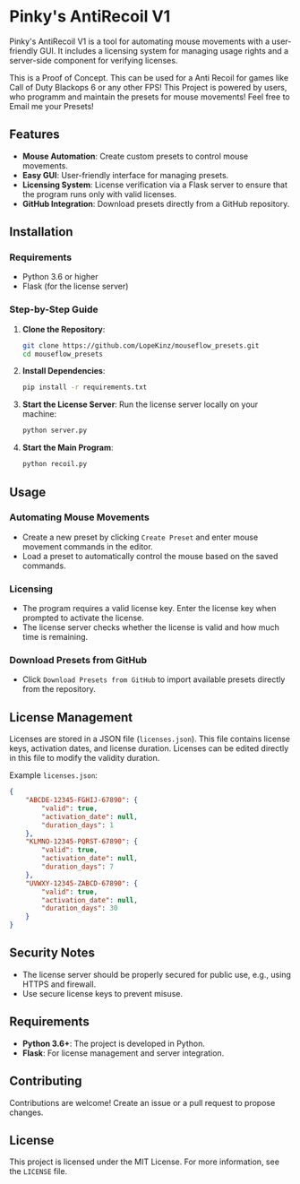 # Pinky's AntiRecoil V1

Pinky's AntiRecoil V1 is a tool for automating mouse movements with a user-friendly GUI. It includes a licensing system for managing usage rights and a server-side component for verifying licenses.

This is a Proof of Concept. This can be used for a Anti Recoil for games like Call of Duty Blackops 6 or any other FPS!
This Project is powered by users, who programm and maintain the presets for mouse movements!
Feel free to Email me your Presets!

## Features

- **Mouse Automation**: Create custom presets to control mouse movements.
- **Easy GUI**: User-friendly interface for managing presets.
- **Licensing System**: License verification via a Flask server to ensure that the program runs only with valid licenses.
- **GitHub Integration**: Download presets directly from a GitHub repository.

## Installation

### Requirements
- Python 3.6 or higher
- Flask (for the license server)

### Step-by-Step Guide

1. **Clone the Repository**:
   ```bash
   git clone https://github.com/LopeKinz/mouseflow_presets.git
   cd mouseflow_presets
   ```

2. **Install Dependencies**:
   ```bash
   pip install -r requirements.txt
   ```

3. **Start the License Server**:
   Run the license server locally on your machine:
   ```bash
   python server.py
   ```

4. **Start the Main Program**:
   ```bash
   python recoil.py
   ```

## Usage

### Automating Mouse Movements
- Create a new preset by clicking `Create Preset` and enter mouse movement commands in the editor.
- Load a preset to automatically control the mouse based on the saved commands.

### Licensing
- The program requires a valid license key. Enter the license key when prompted to activate the license.
- The license server checks whether the license is valid and how much time is remaining.

### Download Presets from GitHub
- Click `Download Presets from GitHub` to import available presets directly from the repository.

## License Management

Licenses are stored in a JSON file (`licenses.json`). This file contains license keys, activation dates, and license duration. Licenses can be edited directly in this file to modify the validity duration.

Example `licenses.json`:
```json
{
    "ABCDE-12345-FGHIJ-67890": {
        "valid": true,
        "activation_date": null,
        "duration_days": 1
    },
    "KLMNO-12345-PQRST-67890": {
        "valid": true,
        "activation_date": null,
        "duration_days": 7
    },
    "UVWXY-12345-ZABCD-67890": {
        "valid": true,
        "activation_date": null,
        "duration_days": 30
    }
}
```

## Security Notes
- The license server should be properly secured for public use, e.g., using HTTPS and firewall.
- Use secure license keys to prevent misuse.

## Requirements
- **Python 3.6+**: The project is developed in Python.
- **Flask**: For license management and server integration.

## Contributing
Contributions are welcome! Create an issue or a pull request to propose changes.

## License
This project is licensed under the MIT License. For more information, see the `LICENSE` file.
